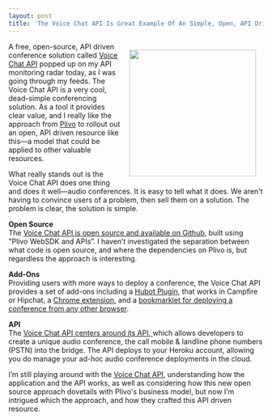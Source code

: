 ```yaml
---
layout: post
title: 'The Voice Chat API Is Great Example Of An Simple, Open, API Driven Resource'
---
```

<p><a target="_blank"><img style="padding: 15px;" src="https://s3.amazonaws.com/kinlane-productions/api-evangelist/voice-chat-api/voicechatapi_logo.png" alt="" width="250" align="right" /></a></p>
<p>A free, open-source, API driven conference solution called <a href="http://voicechatapi.com/">Voice Chat API</a> popped up on my API monitoring radar today, as I was going through my feeds. The Voice Chat API is a very cool, dead-simple conferencing solution. As a tool it provides clear value, and I really like the approach from <a href="https://plivo.com/">Plivo</a> to rollout out an open, API driven resource like this&mdash;a model that could be applied to other valuable resources.</p>
<p>What really stands out is the Voice Chat API does one thing and does it well&mdash;audio conferences. It is easy to tell what it does. We aren't having to convince users of a problem, then sell them on a solution. The problem is clear, the solution is simple.</p>
<p><strong>Open Source</strong><br /> The <a href="https://github.com/plivo/voicechat/">Voice Chat API is open source and available on Github</a>, built using "Plivo WebSDK and APIs&rdquo;. I haven&rsquo;t investigated the separation between what code is open source, and where the dependencies on Plivo is, but regardless the approach is interesting.</p>
<p><strong>Add-Ons</strong><br /> Providing users with more ways to deploy a conference, the Voice Chat API provides a set of add-ons including a <a href="https://github.com/dhfromkorea/hubot-scripts/blob/master/src/scripts/voicechat.coffee/">Hubot Plugin</a>, that works in Campfire or Hipchat, a <a href="https://chrome.google.com/webstore/detail/voice-chat/mmamadaodppejbaffaagddokjjekifoe">Chrome extension</a>, and a <a href="http://voicechatapi.com/create">bookmarklet for deploying a conference from any other browser</a>.</p>
<p><strong>API</strong><br /> The <a href="http://plivo.github.io/voicechat/">Voice Chat API centers around its API,&nbsp;</a>which allows developers to create a unique audio conference, the call mobile &amp; landline phone numbers (PSTN) into the bridge. The API deploys to your Heroku account, allowing you do manage your ad-hoc audio conference deployments in the cloud.</p>
<p>I&rsquo;m still playing around with the <a href="http://voicechatapi.com/">Voice Chat API</a>, understanding how the application and the API works, as well as considering how this new open source approach dovetails with Plivo's business model, but now I&rsquo;m intrigued which the approach, and how they crafted this API driven resource.</p>